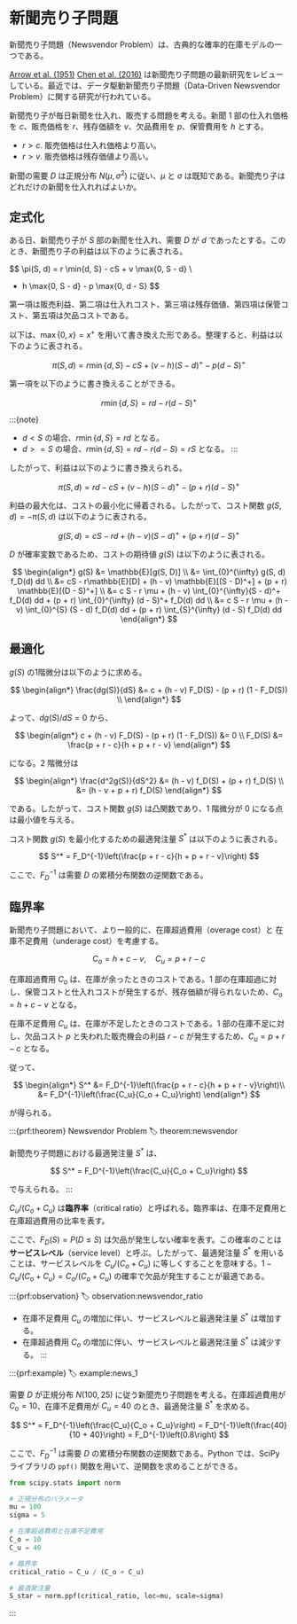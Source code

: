 # 新聞売り子問題

新聞売り子問題（Newsvendor Problem）は、古典的な確率的在庫モデルの一つである。

[Arrow et al. (1951)](https://doi.org/10.2307/1906813)
[Chen et al. (2016)](https://doi.org/10.1111/deci.12215) は新聞売り子問題の最新研究をレビューしている。最近では、データ駆動新聞売り子問題（Data-Driven Newsvendor Problem）に関する研究が行われている。

新聞売り子が毎日新聞を仕入れ、販売する問題を考える。新聞 1 部の仕入れ価格を $c$、販売価格を $r$、残存価額を $v$、欠品費用を $p$、保管費用を $h$ とする。

- $r > c$. 販売価格は仕入れ価格より高い。
- $r > v$. 販売価格は残存価値より高い。

新聞の需要 $D$ は正規分布 $N(\mu, \sigma^2)$ に従い、$\mu$ と $\sigma$ は既知である。新聞売り子はどれだけの新聞を仕入れればよいか。

## 定式化

ある日、新聞売り子が $S$ 部の新聞を仕入れ、需要 $D$ が $d$ であったとする。このとき、新聞売り子の利益は以下のように表される。

$$
\pi(S, d) = r \min\{d, S\} - cS + v \max\{0, S - d\} \\
- h \max\{0, S - d\} - p \max\{0, d - S\}
$$

第一項は販売利益、第二項は仕入れコスト、第三項は残存価値、第四項は保管コスト、第五項は欠品コストである。

以下は、$\max\{0, x\} = x^+$ を用いて書き換えた形である。整理すると、利益は以下のように表される。

$$
\pi(S, d) = r \min\{d, S\} - cS + (v - h) (S - d)^+ - p (d - S)^+
$$

第一項を以下のように書き換えることができる。

$$
r \min\{d, S\} = r d - r (d - S)^+
$$

:::{note}
- $d < S$ の場合、$r \min\{d, S\} = r d$ となる。
- $d >= S$ の場合、$r \min\{d, S\} = r d - r(d - S) = r S$ となる。
:::

したがって、利益は以下のように書き換えられる。

$$
\pi(S, d) = r d - cS + (v- h) (S - d)^+ - (p + r) (d - S)^+
$$

利益の最大化は、コストの最小化に帰着される。したがって、コスト関数 $g(S, d) = -\pi(S, d)$ は以下のように表される。

$$
g(S, d) = cS - rd + (h - v) (S - d)^+ + (p + r) (d - S)^+
$$

$D$ が確率変数であるため、コストの期待値 $g(S)$ は以下のように表される。

$$
\begin{align*}
g(S) &= \mathbb{E}[g(S, D)] \\
&= \int_{0}^{\infty} g(S, d) f_D(d) dd \\
&= cS - r\mathbb{E}[D] + (h - v) \mathbb{E}[(S - D)^+] + (p + r) \mathbb{E}[(D - S)^+] \\
&= c S - r \mu + (h - v)  \int_{0}^{\infty}(S - d)^+ f_D(d) dd + (p + r) \int_{0}^{\infty} (d - S)^+ f_D(d) dd \\
&= c S - r \mu + (h - v) \int_{0}^{S} (S - d) f_D(d) dd + (p + r) \int_{S}^{\infty} (d - S) f_D(d) dd
\end{align*}
$$

## 最適化

$g(S)$ の1階微分は以下のように求める。

$$
\begin{align*}
\frac{dg(S)}{dS} &= c + (h - v) F_D(S) - (p + r) (1 - F_D(S)) \\
\end{align*}
$$

よって、$dg(S)/dS = 0$ から、

$$
\begin{align*}
c + (h - v) F_D(S) - (p + r) (1 - F_D(S)) &= 0 \\
F_D(S) &= \frac{p + r - c}{h + p + r - v}
\end{align*}
$$

になる。2 階微分は

$$
\begin{align*}
\frac{d^2g(S)}{dS^2} &= (h - v) f_D(S) + (p + r) f_D(S) \\
&= (h - v + p + r) f_D(S) 
\end{align*}
$$

である。したがって、コスト関数 $g(S)$ は凸関数であり、1 階微分が 0 になる点は最小値を与える。

コスト関数 $g(S)$ を最小化するための最適発注量 $S^*$ は以下のように表される。

$$
S^* = F_D^{-1}\left(\frac{p + r - c}{h + p + r - v}\right)
$$

ここで、$F_D^{-1}$ は需要 $D$ の累積分布関数の逆関数である。

## 臨界率

新聞売り子問題において、より一般的に、在庫超過費用（overage cost）と 在庫不足費用（underage cost）を考慮する。

$$
C_o = h + c - v, \quad C_u = p + r - c
$$

在庫超過費用 $C_o$ は、在庫が余ったときのコストである。1 部の在庫超過に対し、保管コストと仕入れコストが発生するが、残存価額が得られないため、$C_o = h + c - v$ となる。

在庫不足費用 $C_u$ は、在庫が不足したときのコストである。1 部の在庫不足に対し、欠品コスト $p$ と失われた販売機会の利益 $r - c$ が発生するため、$C_u = p + r - c$ となる。

従って、

$$
\begin{align*}
S^* &= F_D^{-1}\left(\frac{p + r - c}{h + p + r - v}\right)\\
&= F_D^{-1}\left(\frac{C_u}{C_o + C_u}\right)
\end{align*}
$$

が得られる。

:::{prf:theorem} Newsvendor Problem
:label: theorem:newsvendor

新聞売り子問題における最適発注量 $S^*$ は、

$$
S^* = F_D^{-1}\left(\frac{C_u}{C_o + C_u}\right)
$$

で与えられる。
:::

$C_u/(C_o + C_u)$ は**臨界率**（critical ratio）と呼ばれる。臨界率は、在庫不足費用と在庫超過費用の比率を表す。

ここで、$F_D(S) = P(D \leq S)$ は欠品が発生しない確率を表す。この確率のことは**サービスレベル**（service level）と呼ぶ。したがって、最適発注量 $S^*$ を用いることは、サービスレベルを $C_u/(C_o + C_u)$ に等しくすることを意味する。$1 - C_u/(C_o + C_u) = C_o/(C_o + C_u)$ の確率で欠品が発生することが最適である。

:::{prf:observation}
:label: observation:newsvendor_ratio
- 在庫不足費用 $C_u$ の増加に伴い、サービスレベルと最適発注量 $S^*$ は増加する。
- 在庫超過費用 $C_o$ の増加に伴い、サービスレベルと最適発注量 $S^*$ は減少する。
:::

:::{prf:example}
:label: example:news_1

需要 $D$ が正規分布 $N(100, 25)$ に従う新聞売り子問題を考える。在庫超過費用が $C_o = 10$、在庫不足費用が $C_u = 40$ のとき、最適発注量 $S^*$ を求める。

$$
S^* = F_D^{-1}\left(\frac{C_u}{C_o + C_u}\right) = F_D^{-1}\left(\frac{40}{10 + 40}\right) = F_D^{-1}\left(0.8\right)
$$

ここで、$F_D^{-1}$ は需要 $D$ の累積分布関数の逆関数である。Python では、SciPy ライブラリの `ppf()` 関数を用いて、逆関数を求めることができる。

```python
from scipy.stats import norm

# 正規分布のパラメータ
mu = 100
sigma = 5

# 在庫超過費用と在庫不足費用
C_o = 10
C_u = 40

# 臨界率
critical_ratio = C_u / (C_o + C_u)

# 最適発注量
S_star = norm.ppf(critical_ratio, loc=mu, scale=sigma)
```
:::